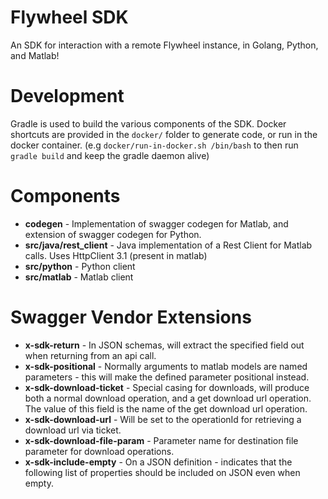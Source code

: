 # Flywheel SDK
An SDK for interaction with a remote Flywheel instance, in Golang, Python, and Matlab!




# Development
Gradle is used to build the various components of the SDK. Docker shortcuts are provided in the `docker/` folder to generate code, or run in the docker container.
(e.g `docker/run-in-docker.sh /bin/bash` to then run `gradle build` and keep the gradle daemon alive)

# Components

* **codegen** - Implementation of swagger codegen for Matlab, and extension of swagger codegen for Python.
* **src/java/rest_client** - Java implementation of a Rest Client for Matlab calls. Uses HttpClient 3.1 (present in matlab)
* **src/python** - Python client
* **src/matlab** - Matlab client

# Swagger Vendor Extensions

* **x-sdk-return** - In JSON schemas, will extract the specified field out when returning from an api call.
* **x-sdk-positional** - Normally arguments to matlab models are named parameters - this will make the defined parameter positional instead.
* **x-sdk-download-ticket** - Special casing for downloads, will produce both a normal download operation, and a get download url operation. 
		The value of this field is the name of the get download url operation.
* **x-sdk-download-url** - Will be set to the operationId for retrieving a download url via ticket.
* **x-sdk-download-file-param** - Parameter name for destination file parameter for download operations.
* **x-sdk-include-empty** - On a JSON definition - indicates that the following list of properties should be included on JSON even when empty.

